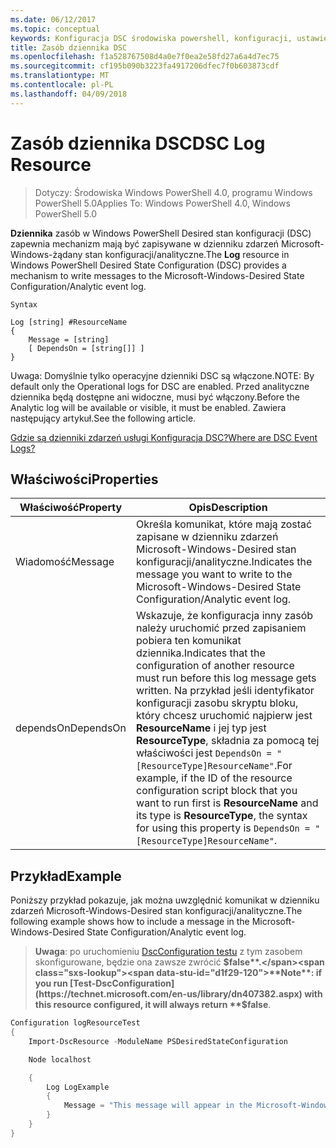 ```yaml
---
ms.date: 06/12/2017
ms.topic: conceptual
keywords: Konfiguracja DSC środowiska powershell, konfiguracji, ustawienia
title: Zasób dziennika DSC
ms.openlocfilehash: f1a528767508d4a0e7f0ea2e58fd27a6a4d7ec75
ms.sourcegitcommit: cf195b090b3223fa4917206dfec7f0b603873cdf
ms.translationtype: MT
ms.contentlocale: pl-PL
ms.lasthandoff: 04/09/2018
---
```

# <a name="dsc-log-resource"></a><span data-ttu-id="d1f29-103">Zasób dziennika DSC</span><span class="sxs-lookup"><span data-stu-id="d1f29-103">DSC Log Resource</span></span>

> <span data-ttu-id="d1f29-104">Dotyczy: Środowiska Windows PowerShell 4.0, programu Windows PowerShell 5.0</span><span class="sxs-lookup"><span data-stu-id="d1f29-104">Applies To: Windows PowerShell 4.0, Windows PowerShell 5.0</span></span>

<span data-ttu-id="d1f29-105">__Dziennika__ zasób w Windows PowerShell Desired stan konfiguracji (DSC) zapewnia mechanizm mają być zapisywane w dzienniku zdarzeń Microsoft-Windows-żądany stan konfiguracji/analityczne.</span><span class="sxs-lookup"><span data-stu-id="d1f29-105">The __Log__ resource in Windows PowerShell Desired State Configuration (DSC) provides a mechanism to write messages to the Microsoft-Windows-Desired State Configuration/Analytic event log.</span></span>

```
Syntax

Log [string] #ResourceName
{
    Message = [string]
    [ DependsOn = [string[]] ]
}
```

<span data-ttu-id="d1f29-106">Uwaga: Domyślnie tylko operacyjne dzienniki DSC są włączone.</span><span class="sxs-lookup"><span data-stu-id="d1f29-106">NOTE: By default only the Operational logs for DSC are enabled.</span></span>
<span data-ttu-id="d1f29-107">Przed analityczne dziennika będą dostępne ani widoczne, musi być włączony.</span><span class="sxs-lookup"><span data-stu-id="d1f29-107">Before the Analytic log will be available or visible, it must be enabled.</span></span>
<span data-ttu-id="d1f29-108">Zawiera następujący artykuł.</span><span class="sxs-lookup"><span data-stu-id="d1f29-108">See the following article.</span></span>

[<span data-ttu-id="d1f29-109">Gdzie są dzienniki zdarzeń usługi Konfiguracja DSC?</span><span class="sxs-lookup"><span data-stu-id="d1f29-109">Where are DSC Event Logs?</span></span>](https://msdn.microsoft.com/en-us/powershell/dsc/troubleshooting#where-are-dsc-event-logs)

## <a name="properties"></a><span data-ttu-id="d1f29-110">Właściwości</span><span class="sxs-lookup"><span data-stu-id="d1f29-110">Properties</span></span>
|  <span data-ttu-id="d1f29-111">Właściwość</span><span class="sxs-lookup"><span data-stu-id="d1f29-111">Property</span></span>  |  <span data-ttu-id="d1f29-112">Opis</span><span class="sxs-lookup"><span data-stu-id="d1f29-112">Description</span></span>   |
|---|---|
| <span data-ttu-id="d1f29-113">Wiadomość</span><span class="sxs-lookup"><span data-stu-id="d1f29-113">Message</span></span>| <span data-ttu-id="d1f29-114">Określa komunikat, które mają zostać zapisane w dzienniku zdarzeń Microsoft-Windows-Desired stan konfiguracji/analityczne.</span><span class="sxs-lookup"><span data-stu-id="d1f29-114">Indicates the message you want to write to the Microsoft-Windows-Desired State Configuration/Analytic event log.</span></span>|
| <span data-ttu-id="d1f29-115">dependsOn</span><span class="sxs-lookup"><span data-stu-id="d1f29-115">DependsOn</span></span> | <span data-ttu-id="d1f29-116">Wskazuje, że konfiguracja inny zasób należy uruchomić przed zapisaniem pobiera ten komunikat dziennika.</span><span class="sxs-lookup"><span data-stu-id="d1f29-116">Indicates that the configuration of another resource must run before this log message gets written.</span></span> <span data-ttu-id="d1f29-117">Na przykład jeśli identyfikator konfiguracji zasobu skryptu bloku, który chcesz uruchomić najpierw jest __ResourceName__ i jej typ jest __ResourceType__, składnia za pomocą tej właściwości jest `DependsOn = "[ResourceType]ResourceName"`.</span><span class="sxs-lookup"><span data-stu-id="d1f29-117">For example, if the ID of the resource configuration script block that you want to run first is __ResourceName__ and its type is __ResourceType__, the syntax for using this property is `DependsOn = "[ResourceType]ResourceName"`.</span></span>|

## <a name="example"></a><span data-ttu-id="d1f29-118">Przykład</span><span class="sxs-lookup"><span data-stu-id="d1f29-118">Example</span></span>

<span data-ttu-id="d1f29-119">Poniższy przykład pokazuje, jak można uwzględnić komunikat w dzienniku zdarzeń Microsoft-Windows-Desired stan konfiguracji/analityczne.</span><span class="sxs-lookup"><span data-stu-id="d1f29-119">The following example shows how to include a message in the Microsoft-Windows-Desired State Configuration/Analytic event log.</span></span>

> <span data-ttu-id="d1f29-120">**Uwaga**: po uruchomieniu [DscConfiguration testu](https://technet.microsoft.com/en-us/library/dn407382.aspx) z tym zasobem skonfigurowane, będzie ona zawsze zwrócić **$false**.</span><span class="sxs-lookup"><span data-stu-id="d1f29-120">**Note**: if you run [Test-DscConfiguration](https://technet.microsoft.com/en-us/library/dn407382.aspx) with this resource configured, it will always return **$false**.</span></span>

```powershell
Configuration logResourceTest
{
    Import-DscResource -ModuleName PSDesiredStateConfiguration

    Node localhost

    {
        Log LogExample
        {
            Message = "This message will appear in the Microsoft-Windows-Desired State Configuration/Analytic event log."
        }
    }
}
```